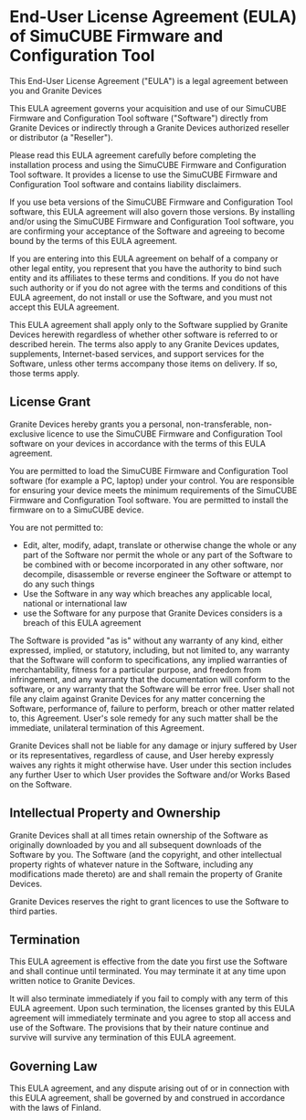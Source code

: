 
# End-User License Agreement (EULA) of SimuCUBE Firmware and Configuration Tool

This End-User License Agreement ("EULA") is a legal agreement between you and Granite Devices

This EULA agreement governs your acquisition and use of our SimuCUBE Firmware and Configuration Tool software ("Software") directly from Granite Devices or indirectly through a Granite Devices authorized reseller or distributor (a "Reseller").

Please read this EULA agreement carefully before completing the installation process and using the SimuCUBE Firmware and Configuration Tool software. It provides a license to use the SimuCUBE Firmware and Configuration Tool software and contains liability disclaimers.

If you use beta versions of the SimuCUBE Firmware and Configuration Tool software, this EULA agreement will also govern those versions. By installing and/or using the SimuCUBE Firmware and Configuration Tool software, you are confirming your acceptance of the Software and agreeing to become bound by the terms of this EULA agreement.

If you are entering into this EULA agreement on behalf of a company or other legal entity, you represent that you have the authority to bind such entity and its affiliates to these terms and conditions. If you do not have such authority or if you do not agree with the terms and conditions of this EULA agreement, do not install or use the Software, and you must not accept this EULA agreement.

This EULA agreement shall apply only to the Software supplied by Granite Devices herewith regardless of whether other software is referred to or described herein. The terms also apply to any Granite Devices updates, supplements, Internet-based services, and support services for the Software, unless other terms accompany those items on delivery. If so, those terms apply.

## License Grant

Granite Devices hereby grants you a personal, non-transferable, non-exclusive licence to use the SimuCUBE Firmware and Configuration Tool software on your devices in accordance with the terms of this EULA agreement.

You are permitted to load the SimuCUBE Firmware and Configuration Tool software (for example a PC, laptop) under your control. You are responsible for ensuring your device meets the minimum requirements of the SimuCUBE Firmware and Configuration Tool software. You are permitted to install the firmware on to a SimuCUBE device.

You are not permitted to:

- Edit, alter, modify, adapt, translate or otherwise change the whole or any part of the Software nor permit the whole or any part of the Software to be combined with or become incorporated in any other software, nor decompile, disassemble or reverse engineer the Software or attempt to do any such things
- Use the Software in any way which breaches any applicable local, national or international law
- use the Software for any purpose that Granite Devices considers is a breach of this EULA agreement



The Software is provided "as is" without any warranty of any kind, either expressed, implied, or statutory, including, but not limited to, any warranty that the Software will conform to specifications, any implied warranties of merchantability, fitness for a particular purpose, and freedom from infringement, and any warranty that the documentation will conform to the software, or any warranty that the Software will be error free. User shall not file any claim against Granite Devices for any matter concerning the Software, performance of, failure to perform, breach or other matter related to, this Agreement. User's sole remedy for any such matter shall be the immediate, unilateral termination of this Agreement.  

Granite Devices shall not be liable for any damage or injury suffered by User or its representatives, regardless of cause, and User hereby expressly waives any rights it might otherwise have. User under this section includes any further User to which User provides the Software and/or Works Based on the Software.

## Intellectual Property and Ownership

Granite Devices shall at all times retain ownership of the Software as originally downloaded by you and all subsequent downloads of the Software by you. The Software (and the copyright, and other intellectual property rights of whatever nature in the Software, including any modifications made thereto) are and shall remain the property of Granite Devices.

Granite Devices reserves the right to grant licences to use the Software to third parties.


## Termination

This EULA agreement is effective from the date you first use the Software and shall continue until terminated. You may terminate it at any time upon written notice to Granite Devices.

It will also terminate immediately if you fail to comply with any term of this EULA agreement. Upon such termination, the licenses granted by this EULA agreement will immediately terminate and you agree to stop all access and use of the Software. The provisions that by their nature continue and survive will survive any termination of this EULA agreement.

## Governing Law

This EULA agreement, and any dispute arising out of or in connection with this EULA agreement, shall be governed by and construed in accordance with the laws of Finland.
